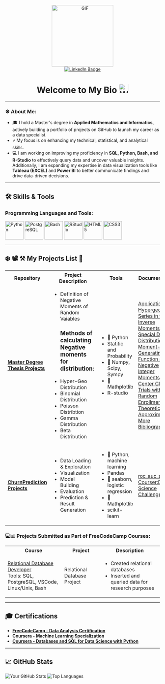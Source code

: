 <!-- Header + LinkedIn -->
<div id="header" align="center">
  <img src="https://media.giphy.com/media/XwBzLXzYq7ljHBXkHk/giphy.gif" width="200" alt="GIF"/>
  <div id="badges">
    <a href="https://www.linkedin.com/in/alphonse-haba-44954223b" target="_blank">
      <img src="https://img.shields.io/badge/LinkedIn-blue?style=for-the-badge&logo=linkedin&logoColor=white" alt="LinkedIn Badge"/>
    </a>
  </div>
</div>

<h1 align="center">
 Welcome to My Bio
  <img src="https://media.giphy.com/media/hvRJCLFzcasrR4ia7z/giphy.gif" width="30px" alt="Waving Hand"/>
</h1>

---

<!-- About Me -->
### ⚙ About Me:

- 🎓 I hold a Master's degree in **Applied Mathematics and Informatics**, actively building a portfolio of projects on GitHub to launch my career as a data specialist.
- ⚡ My focus is on enhancing my technical, statistical, and analytical skills.
- 💻 I am working on improving my proficiency in **SQL, Python, Bash, and R-Studio** to effectively query data and uncover valuable insights. Additionally, I am expanding my expertise in data visualization tools like **Tableau (EXCEL)** and **Power BI** to better communicate findings and drive data-driven decisions.

---

<!-- Skills Section -->
## 🛠️ Skills & Tools
<div>
  <h3>Programming Languages and Tools:</h3>
  <img src="https://cdn.jsdelivr.net/gh/devicons/devicon/icons/python/python-original-wordmark.svg" title="Python" alt="Python" width="60" />
  <img src="https://cdn.jsdelivr.net/gh/devicons/devicon/icons/postgresql/postgresql-original-wordmark.svg" title="PostgreSQL" alt="PostgreSQL" width="60" height="60"/>
  <img src="https://cdn.jsdelivr.net/gh/devicons/devicon/icons/bash/bash-original.svg" title="Bash" alt="Bash" width="60" height="60" />
  <img src="https://cdn.jsdelivr.net/gh/devicons/devicon/icons/rstudio/rstudio-original.svg" title="RStudio" alt="RStudio" width="60" height="60"/>
  <img src="https://cdn.jsdelivr.net/gh/devicons/devicon/icons/html5/html5-original.svg" title="HTML5" alt="HTML5" width="60" height="60" />
  <img src="https://cdn.jsdelivr.net/gh/devicons/devicon/icons/css3/css3-original.svg" title="CSS3" alt="CSS3" width="60" height="60" />
</div>

---

<!-- Projects Section -->
## ❄️ 📽️ ⚒️ My Projects List 📃

<table>
  <tbody>
    <tr>
      <th align="center">Repository</th>
      <th align="center">Project Description</th>
      <th align="center">Tools</th>
      <th align="center">Documentation</th>
    </tr>
    <tr>
      <td align="left">
        <a href="https://github.com/Cetaking27/Master-Degree-Project.git" target="_blank"><strong>Master Degree Thesis Projects</strong></a>
      </td>
      <td align="left">
        <!-- Add Project Description here -->
        <ul>
          <li>Definition of Negative Moments of Random Vaiables</li>
          <h3>Methods of calculating Negative moments for distribution:</h3>
          <li>Hyper-Geo Distribution</li>
          <li>Binomial Distribution</li>
          <li>Poisson Distribtion</li>
          <li>Gamma Distribution</li>
          <li>Beta Distribution</li>
        </ul>
      </td>
      <td align="left">
        <!-- Add Tools here -->
        <ul>
            <li> 🐍 Python </li>
            <li> Statitic and Probability </li>
            <li>🔢 Numpy, Scipy, Sympy</li>
            <li>🍁 Mathplotlib </li>
            <li> R-studio </li>
        </ul>
      </td>
      <td align="left">
        <!-- Add Documentation links here -->
        <a href='https://www.scirp.org/reference/ReferencesPapers?ReferenceID=1978362'> Application of Hypergeometric Series in the Inverse Moments of Special Discrete Distribution </a>
        <a href="https://www.semanticscholar.org/paper/The-Moment-Generating-Function-and-Negative-Integer-Cressie-Davis/7769e8a44caf1223e5f9a2e51a0b1ebae0b67b64"> The Moment-Generating Function and Negative Integer Moments</a>
        <a href="https://www.researchgate.net/publication/233256706_Multi-Center_Clinical_Trials_with_Random_En">Multi-Center Clinical Trials with Random Enrollment: Theoretical Approximations</a>
        <a href="https://github.com/Cetaking27/Master-Degree-Project/blob/main/master_projet/%D0%98%D1%81%D1%82%D0%BE%D1%87%D0%BD%D0%B8%D0%BA.bib">More Bibliography</a>
      </td>
    </tr>
<!---------------------------------------------------------------------------------/* -->
    <tr>
        <td align="left">
        <a href="https://github.com/Cetaking27/Certification-Project/tree/master/Project_1" target="_blank"><strong>ChurnPrediction Projects</strong></a>
      </td>
     <td align="left">
        <!-- Add Project Description here -->
        <ul>
          <li>Data Loading & Exploration</li>
          <li>Visualization</li>
          <li>Model Building</li>
          <li>Evaluation</li>
          <li>Prediction & Result Generation</li>
        </ul>
      </td>
      <td align="left">
        <!-- Add Tools here -->
        <ul>
            <li> 🐍 Python, machine learning </li>
            <li> Pandas </li>
            <li>🔢 seaborn, logistic regression</li>
            <li>🍁 Mathplotlib </li>
            <li> scikit-learn</li>
        </ul>
      </td>
       <td align="left">
        <!-- Add Documentation links here -->
        <a href='https://scikit-learn.org/stable/modules/generated/sklearn.metrics.roc_auc_score.html'> roc_auc_score </a> </br>
        <a href="https://www.coursera.org/projects/data-science-challenge">Courser:Data Science Challenge</a>
      </td>
    </tr>
  </tbody>
</table>

### 💻📊 Projects Submitted as Part of FreeCodeCamp Courses:

<table>
  <tbody>
    <tr>
      <th align="center">Course</th>
      <th align="center">Project</th>
      <th align="center">Description</th>
    </tr>
    <tr>
      <td align="left">
        <a href="https://github.com/Cetaking27/Certification-Project/tree/master/Project_1" target="_blank">Relational Database Developer</a>
        <br>Tools: SQL, PostgreSQL, VSCode, Linux/Unix, Bash
      </td>
      <td align="left">Relational Database Project</td>
      <td align="left">
        <ul>
          <li>Created relational databases</li>
          <li>Inserted and queried data for research purposes</li>
        </ul>
      </td>
    </tr>
  </tbody>
</table>

---

## 🎓 Certifications

- [**FreeCodeCamp - Data Analysis Certification**](https://www.freecodecamp.org/certification/yourusername/data-analysis)
- [**Coursera - Machine Learning Specialization**](https://www.coursera.org/account/accomplishments/verify/AMY4N9H8K8CT)
- [**Coursera - Databases and SQL for Data Science with Python**](https://coursera.org/share/3569f91fdf299d561605c1f25c1ddcb8)

---

## 📈 GitHub Stats

![Your GitHub Stats](https://github-readme-stats.vercel.app/api?username=Cetaking27&show_icons=true&hide_title=true) ![Top Languages](https://github-readme-stats.vercel.app/api/top-langs/?username=Cetaking27&layout=compact)


